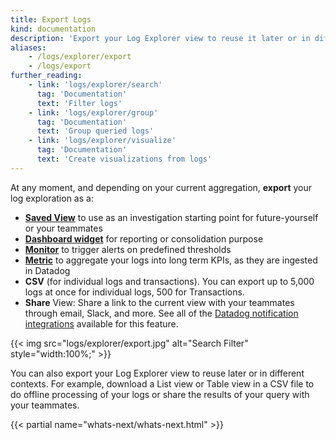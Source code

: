 ```yaml
---
title: Export Logs
kind: documentation
description: 'Export your Log Explorer view to reuse it later or in different contexts.'
aliases:
    - /logs/explorer/export
    - /logs/export
further_reading:
    - link: 'logs/explorer/search'
      tag: 'Documentation'
      text: 'Filter logs'
    - link: 'logs/explorer/group'
      tag: 'Documentation'
      text: 'Group queried logs'
    - link: 'logs/explorer/visualize'
      tag: 'Documentation'
      text: 'Create visualizations from logs'
---
```


At any moment, and depending on your current aggregation, **export** your log exploration as a:

- [**Saved View**][1] to use as an investigation starting point for future-yourself or your teammates
- [**Dashboard widget**][2] for reporting or consolidation purpose
- [**Monitor**][3] to trigger alerts on predefined thresholds
- [**Metric**][4] to aggregate your logs into long term KPIs, as they are ingested in Datadog
- **CSV** (for individual logs and transactions). You can export up to 5,000 logs at once for individual logs, 500 for Transactions.
- **Share** View: Share a link to the current view with your teammates through email, Slack, and more. See all of the [Datadog notification integrations][5] available for this feature.

{{< img src="logs/explorer/export.jpg" alt="Search Filter" style="width:100%;" >}}

You can also export your Log Explorer view to reuse later or in different contexts. For example, download a List view or Table view in a CSV file to do offline processing of your logs or share the results of your query with your teammates.

{{< partial name="whats-next/whats-next.html" >}}

[1]: /logs/explorer/saved_views/
[2]: /dashboards/
[3]: /monitors/create/types/log/
[4]: /logs/logs_to_metrics
[5]: /integrations/#cat-notification
